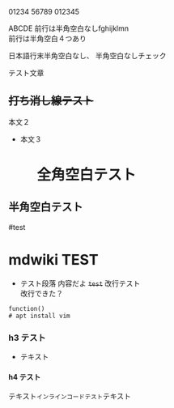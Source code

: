 01234 
 56789
012345

ABCDE
前行は半角空白なしfghijklmn    
前行は半角空白４つあり

日本語行末半角空白なし、
半角空白なしチェック

テスト文章

## ~~打ち消し線テスト~~
本文２
* 本文３

# 　　全角空白テスト
##   半角空白テスト
#test

# mdwiki TEST
* テスト段落
内容だよ
~~`test`~~
改行テスト<br>
   改行できた？
```
function()
# apt install vim
```

### h3 テスト
* テキスト

#### h4 テスト

テキスト`インラインコードテスト`テキスト
